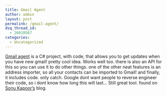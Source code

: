 ```yaml
---
title: Gmail Agent
author: admin
layout: post
permalink: /gmail-agent/
dsq_thread_id:
  - 26010567
categories:
  - Uncategorized
---
```

[Gmail agent][1] is a C# project, with code, that allows you to get updates when you have new gmail! pretty cool idea. Works well too. there is also an API for this so you can use it to do other things. one of the other neat features is an address importer, so all your contacts can be imported to Gmail! and finally, it includes code. only catch. Google dont want people to reverse engineer their code, so i dont know how long this will last&#8230; Still great tool. found on [Sonu Kapoor&#8217;s][2] blog.

 [1]: http://codeproject.com/csharp/gmailagent.asp
 [2]: http://weblogs.asp.net/sonukapoor/archive/2004/07/09/178189.aspx